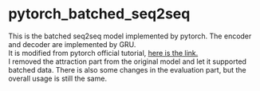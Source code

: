 # pytorch_batched_seq2seq
This is the batched seq2seq model implemented by pytorch. The encoder and decoder are implemented by GRU.   
It is modified from pytorch official tutorial, [here is the link.](https://pytorch.org/tutorials/intermediate/seq2seq_translation_tutorial.html)  
I removed the attraction part from the original model and let it supported batched data.
There is also some changes in the evaluation part, but the overall usage is still the same.

